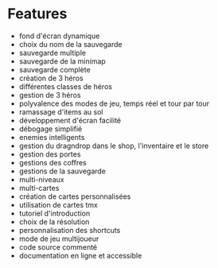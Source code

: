 # Features

<!-- il faut lister ici l'ensemble des features de l'application -->

- fond d'écran dynamique
- choix du nom de la sauvegarde
- sauvegarde multiple
- sauvegarde de la minimap
- sauvegarde complète
- création de 3 héros
- différentes classes de héros
- gestion de 3 héros
- polyvalence des modes de jeu, temps réel et tour par tour
- ramassage d'items au sol
- développement d'écran facilité
- débogage simplifié
- enemies intelligents
- gestion du dragndrop dans le shop, l'inventaire et le store
- gestion des portes
- gestions des coffres
- gestions de la sauvegarde
- multi-niveaux
- multi-cartes
- création de cartes personnalisées
- utilisation de cartes tmx
- tutoriel d'introduction
- choix de la résolution
- personnalisation des shortcuts
- mode de jeu multijoueur
- code source commenté
- documentation en ligne et accessible
